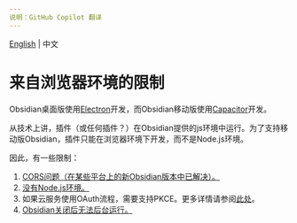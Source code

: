 ```yaml
---
说明：GitHub Copilot 翻译
---
```

[English](/docs/browser_env.md) | 中文

# 来自浏览器环境的限制

Obsidian桌面版使用[Electron](https://www.electronjs.org/)开发，而Obsidian移动版使用[Capacitor](https://capacitorjs.com/)开发。

从技术上讲，插件（或任何插件？）在Obsidian提供的js环境中运行。为了支持移动版Obsidian，插件只能在浏览器环境下开发，而不是Node.js环境。

因此，有一些限制：

1. [CORS问题（在某些平台上的新Obsidian版本中已解决）。](./browser_env_cors.md)
2. [没有Node.js环境。](./browser_env_no_nodejs.md)
3. 如果云服务使用OAuth流程，需要支持PKCE。更多详情请参阅[此处](./browser_env_oauth2_pkce.md)。
4. [Obsidian关闭后无法后台运行。](./browser_env_no_background_after_closing.md)
